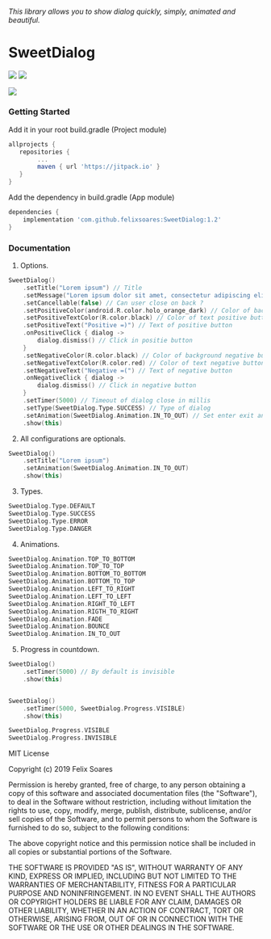 ###### This library allows you to show dialog quickly, simply, animated and beautiful.


# SweetDialog

![](https://img.shields.io/badge/SDK-19+-success.svg) ![](https://img.shields.io/badge/Version-1.2-blue.svg)

![](https://media.giphy.com/media/Mdk3lQb5kzU5OxeqHD/giphy.gif)

### Getting Started

Add it in your root build.gradle (Project module)

```gradle
allprojects {
   repositories {
        ...
        maven { url 'https://jitpack.io' }
   }
}
```

Add the dependency in build.gradle (App module)

```gradle
dependencies {
	implementation 'com.github.felixsoares:SweetDialog:1.2'
}
```

### Documentation

1) Options.

```kotlin
SweetDialog()
	.setTitle("Lorem ipsum") // Title
	.setMessage("Lorem ipsum dolor sit amet, consectetur adipiscing elit. Etiam nec magna diam.") // Message
	.setCancellable(false) // Can user close on back ?
	.setPositiveColor(android.R.color.holo_orange_dark) // Color of background positive button
	.setPositiveTextColor(R.color.black) // Color of text positive button 
	.setPositiveText("Positive =)") // Text of positive button
	.onPositiveClick { dialog -> 
		dialog.dismiss() // Click in positie button
	}
	.setNegativeColor(R.color.black) // Color of background negative button
	.setNegativeTextColor(R.color.red) // Color of text negative button
	.setNegativeText("Negative =(") // Text of negative button 
	.onNegativeClick { dialog ->
		dialog.dismiss() // Click in negative button
	}
	.setTimer(5000) // Timeout of dialog close in millis
	.setType(SweetDialog.Type.SUCCESS) // Type of dialog
	.setAnimation(SweetDialog.Animation.IN_TO_OUT) // Set enter exit animation
	.show(this)
```

2) All configurations are optionals.

```kotlin
SweetDialog()
	.setTitle("Lorem ipsum")
	.setAnimation(SweetDialog.Animation.IN_TO_OUT)
	.show(this)
```

3) Types.

```kotlin
SweetDialog.Type.DEFAULT
SweetDialog.Type.SUCCESS
SweetDialog.Type.ERROR
SweetDialog.Type.DANGER
```

4) Animations.

```kotlin
SweetDialog.Animation.TOP_TO_BOTTOM
SweetDialog.Animation.TOP_TO_TOP
SweetDialog.Animation.BOTTOM_TO_BOTTOM
SweetDialog.Animation.BOTTOM_TO_TOP
SweetDialog.Animation.LEFT_TO_RIGHT
SweetDialog.Animation.LEFT_TO_LEFT
SweetDialog.Animation.RIGHT_TO_LEFT
SweetDialog.Animation.RIGTH_TO_RIGHT
SweetDialog.Animation.FADE
SweetDialog.Animation.BOUNCE
SweetDialog.Animation.IN_TO_OUT
```

5) Progress in countdown.

```kotlin
SweetDialog()
    .setTimer(5000) // By default is invisible
    .show(this)


SweetDialog()
    .setTimer(5000, SweetDialog.Progress.VISIBLE)
    .show(this)

SweetDialog.Progress.VISIBLE
SweetDialog.Progress.INVISIBLE
```


MIT License

Copyright (c) 2019 Felix Soares

Permission is hereby granted, free of charge, to any person obtaining a copy
of this software and associated documentation files (the "Software"), to deal
in the Software without restriction, including without limitation the rights
to use, copy, modify, merge, publish, distribute, sublicense, and/or sell
copies of the Software, and to permit persons to whom the Software is
furnished to do so, subject to the following conditions:

The above copyright notice and this permission notice shall be included in all
copies or substantial portions of the Software.

THE SOFTWARE IS PROVIDED "AS IS", WITHOUT WARRANTY OF ANY KIND, EXPRESS OR
IMPLIED, INCLUDING BUT NOT LIMITED TO THE WARRANTIES OF MERCHANTABILITY,
FITNESS FOR A PARTICULAR PURPOSE AND NONINFRINGEMENT. IN NO EVENT SHALL THE
AUTHORS OR COPYRIGHT HOLDERS BE LIABLE FOR ANY CLAIM, DAMAGES OR OTHER
LIABILITY, WHETHER IN AN ACTION OF CONTRACT, TORT OR OTHERWISE, ARISING FROM,
OUT OF OR IN CONNECTION WITH THE SOFTWARE OR THE USE OR OTHER DEALINGS IN THE
SOFTWARE.
